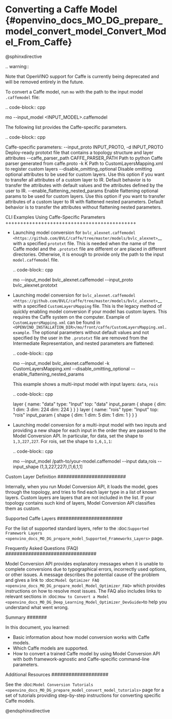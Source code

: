 # Converting a Caffe Model {#openvino_docs_MO_DG_prepare_model_convert_model_Convert_Model_From_Caffe}

@sphinxdirective


.. warning::

   Note that OpenVINO support for Caffe is currently being deprecated and will be removed entirely in the future.

To convert a Caffe model, run ``mo`` with the path to the input model ``.caffemodel`` file:

.. code-block:: cpp

   mo --input_model <INPUT_MODEL>.caffemodel


The following list provides the Caffe-specific parameters.

.. code-block:: cpp

  Caffe-specific parameters:
    --input_proto INPUT_PROTO, -d INPUT_PROTO
                          Deploy-ready prototxt file that contains a topology
                          structure and layer attributes
    --caffe_parser_path CAFFE_PARSER_PATH
                          Path to python Caffe parser generated from caffe.proto
    -k K                  Path to CustomLayersMapping.xml to register custom
                          layers
    --disable_omitting_optional
                          Disable omitting optional attributes to be used for
                          custom layers. Use this option if you want to transfer
                          all attributes of a custom layer to IR. Default
                          behavior is to transfer the attributes with default
                          values and the attributes defined by the user to IR.
    --enable_flattening_nested_params
                          Enable flattening optional params to be used for
                          custom layers. Use this option if you want to transfer
                          attributes of a custom layer to IR with flattened
                          nested parameters. Default behavior is to transfer the
                          attributes without flattening nested parameters.


CLI Examples Using Caffe-Specific Parameters
++++++++++++++++++++++++++++++++++++++++++++

* Launching model conversion for `bvlc_alexnet.caffemodel <https://github.com/BVLC/caffe/tree/master/models/bvlc_alexnet>`__ with a specified `prototxt` file. This is needed when the name of the Caffe model and the `.prototxt` file are different or are placed in different directories. Otherwise, it is enough to provide only the path to the input `model.caffemodel` file.
  
  .. code-block:: cpp
      
    mo --input_model bvlc_alexnet.caffemodel --input_proto bvlc_alexnet.prototxt
   
* Launching model conversion for `bvlc_alexnet.caffemodel <https://github.com/BVLC/caffe/tree/master/models/bvlc_alexnet>`__ with a specified `CustomLayersMapping` file. This is the legacy method of quickly enabling model conversion if your model has custom layers. This requires the Caffe system on the computer. Example of ``CustomLayersMapping.xml`` can be found in ``<OPENVINO_INSTALLATION_DIR>/mo/front/caffe/CustomLayersMapping.xml.example``. The optional parameters without default values and not specified by the user in the ``.prototxt`` file are removed from the Intermediate Representation, and nested parameters are flattened:

  .. code-block:: cpp

    mo --input_model bvlc_alexnet.caffemodel -k CustomLayersMapping.xml --disable_omitting_optional --enable_flattening_nested_params
   
   This example shows a multi-input model with input layers: ``data``, ``rois``

  .. code-block:: cpp

    layer {
      name: "data"
      type: "Input"
      top: "data"
      input_param {
        shape { dim: 1 dim: 3 dim: 224 dim: 224 }
      }
    }
    layer {
      name: "rois"
      type: "Input"
      top: "rois"
      input_param {
        shape { dim: 1 dim: 5 dim: 1 dim: 1 }
      }
    }

* Launching model conversion for a multi-input model with two inputs and providing a new shape for each input in the order they are passed to the Model Conversion API. In particular, for data, set the shape to ``1,3,227,227``. For rois, set the shape to ``1,6,1,1``:

  .. code-block:: cpp

    mo --input_model /path-to/your-model.caffemodel --input data,rois --input_shape (1,3,227,227),[1,6,1,1]

Custom Layer Definition
########################

Internally, when you run Model Conversion API, it loads the model, goes through the topology, and tries to find each layer type in a list of known layers. Custom layers are layers that are not included in the list. If your topology contains such kind of layers, Model Conversion API classifies them as custom.

Supported Caffe Layers
#######################

For the list of supported standard layers, refer to the :doc:`Supported Framework Layers <openvino_docs_MO_DG_prepare_model_Supported_Frameworks_Layers>`  page.

Frequently Asked Questions (FAQ)
################################

Model Conversion API provides explanatory messages when it is unable to complete conversions due to typographical errors, incorrectly used options, or other issues. A message describes the potential cause of the problem and gives a link to :doc:`Model Optimizer FAQ <openvino_docs_MO_DG_prepare_model_Model_Optimizer_FAQ>`  which provides instructions on how to resolve most issues. The FAQ also includes links to relevant sections in :doc:`How to Convert a Model <openvino_docs_MO_DG_Deep_Learning_Model_Optimizer_DevGuide>`to help you understand what went wrong.

Summary
#######

In this document, you learned:

* Basic information about how model conversion works with Caffe models.
* Which Caffe models are supported.
* How to convert a trained Caffe model by using Model Conversion API with both framework-agnostic and Caffe-specific command-line parameters.

Additional Resources
####################

See the :doc:`Model Conversion Tutorials <openvino_docs_MO_DG_prepare_model_convert_model_tutorials>`  page for a set of tutorials providing step-by-step instructions for converting specific Caffe models.


@endsphinxdirective
